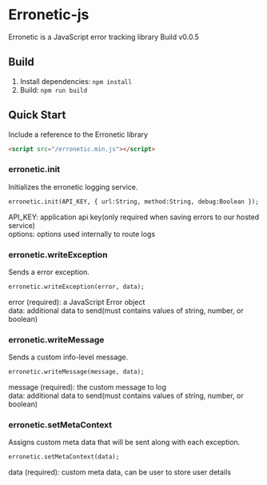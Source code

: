 # Erronetic-js
Erronetic is a JavaScript error tracking library
Build v0.0.5

## Build
1. Install dependencies: `npm install`
2. Build: `npm run build`

## Quick Start
Include a reference to the Erronetic library
```html
<script src="/erronetic.min.js"></script>
```


### erronetic.init
Initializes the erronetic logging service.
```html
erronetic.init(API_KEY, { url:String, method:String, debug:Boolean });
```
API_KEY: application api key(only required when saving errors to our hosted service) <br/>
options: options used internally to route logs


### erronetic.writeException
Sends a error exception.
```html
erronetic.writeException(error, data);
```
error (required): a JavaScript Error object <br/>
data: additional data to send(must contains values of string, number, or boolean)


### erronetic.writeMessage
Sends a custom info-level message.
```html
erronetic.writeMessage(message, data);
```
message (required): the custom message to log <br/>
data: additional data to send(must contains values of string, number, or boolean)


### erronetic.setMetaContext
Assigns custom meta data that will be sent along with each exception.
```html
erronetic.setMetaContext(data);
```
data (required): custom meta data, can be user to store user details